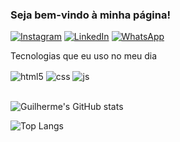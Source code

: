 ### Seja bem-vindo à minha página!

[![Instagram](https://img.shields.io/badge/Instagram-E4405F?style=for-the-badge&logo=instagram&logoColor=white)](https://www.instagram.com/falcao_gf/) [![LinkedIn](https://img.shields.io/badge/LinkedIn-0077B5?style=for-the-badge&logo=linkedin&logoColor=white)](www.linkedin.com/in/guilherme-falcão-784624209) [![WhatsApp](https://img.shields.io/badge/WhatsApp-25D366?style=for-the-badge&logo=whatsapp&logoColor=white)](https://wa.me/qr/JP6AOQBMN3AXM1)

Tecnologias que eu uso no meu dia
<div style="display: inline_block">
  <img align="center" alt="html5" src="https://img.shields.io/badge/HTML5-E34F26?style=for-the-badge&logo=html5&logoColor=white" />
  <img align="center" alt="css" src="https://img.shields.io/badge/CSS3-1572B6?style=for-the-badge&logo=css3&logoColor=white" />
  <img align="center" alt="js" src="https://img.shields.io/badge/JavaScript-F7DF1E?style=for-the-badge&logo=javascript&logoColor=black" />
</div><br/>


![Guilherme's GitHub stats](https://github-readme-stats.vercel.app/api?username=takagf&show_icons=true&theme=radical)

![Top Langs](https://github-readme-stats.vercel.app/api/top-langs/?username=anuraghazra&hide_progress=true)
